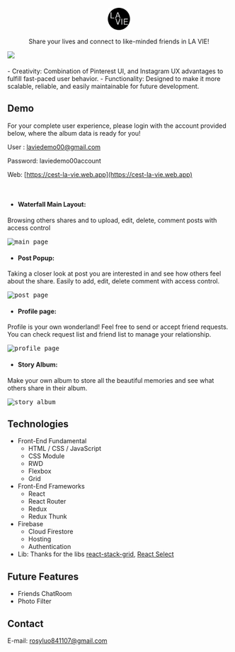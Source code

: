 <p align="center">
  <a href="https://cest-la-vie.web.app/">
    <img src="src/img/LA_VIE_logo.png" alt="Logo" width="50">
  </a>

  <p align="center">
Share your lives and connect to like-minded friends in LA VIE!
  </p> 
</p>

<kbd>
    <img src="src/img/readme/preview.gif" />
</kbd>
<br/>
<br/>
- Creativity: Combination of Pinterest UI, and Instagram UX advantages to fulfill fast-paced user behavior.
- Functionality: Designed to make it more scalable, reliable, and easily maintainable for future development.

## Demo

For your complete user experience, please login with the account provided below, where the album data is ready for you!

User : laviedemo00@gmail.com

Password: laviedemo00account

Web: [https://cest-la-vie.web.app](https://cest-la-vie.web.app)


<br/>

 - #### Waterfall Main Layout:
  Browsing others shares and to upload, edit, delete, comment posts with access control
  <p>
  <kbd>
  <img src ='src/img/readme/waterfalllayout.gif' alt='main page' />
  </kbd>
  </kbd>
 </p>
  
  - #### Post Popup:
  Taking a closer look at post you are interested in and see how others feel about the share. Easily to add, edit, delete comment with access control.
  <p>
  <kbd>
  <img src ='src/img/readme/popup.gif' alt='post page' />
  </kbd>
 </p>
  
  - #### Profile page:
  Profile is your own wonderland!
  Feel free to send or accept friend requests. You can check request list and friend list to manage your relationship.
  <p>
  <p>
  <kbd>
  <img src ='src/img/readme/friends.gif' alt='profile page' />
  </kbd>
 </p>

  - #### Story Album:
  Make your own album to store all the beautiful memories and see what others share in their album.
  <p>
  <kbd>
  <img src ='src/img/readme/storylist.gif' alt='story album' />
  </kbd>
 </p>

## Technologies

- Front-End Fundamental
  - HTML / CSS / JavaScript
  - CSS Module
  - RWD
  - Flexbox
  - Grid
- Front-End Frameworks
  - React
  - React Router
  - Redux
  - Redux Thunk
- Firebase
  - Cloud Firestore
  - Hosting
  - Authentication
- Lib:
  Thanks for the libs [react-stack-grid](https://github.com/tsuyoshiwada/react-stack-grid), [React Select](https://github.com/JedWatson/react-select)

<!-- Core Components Strcture ( 2020.08 ) -->

<!-- plan -->

## Future Features

- Friends ChatRoom
- Photo Filter

## Contact

E-mail: rosyluo841107@gmail.com
